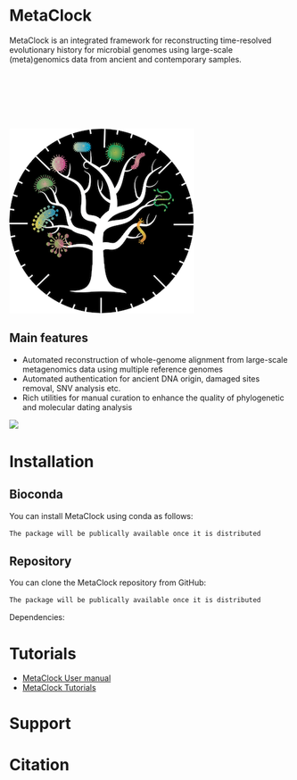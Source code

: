# MetaClock

MetaClock is an integrated framework for reconstructing time-resolved evolutionary history for microbial genomes using large-scale (meta)genomics data from ancient and contemporary samples. 

<br /><br /><br /><br /><br /><br />![MetaClock](https://github.com/SegataLab/metaclock/blob/master/images/MetaClock_Logo.png "MetaClock")
## Main features

* Automated reconstruction of whole-genome alignment from large-scale metagenomics data using multiple reference genomes
* Automated authentication for ancient DNA origin, damaged sites removal, SNV analysis etc.
* Rich utilities for manual curation to enhance the quality of phylogenetic and molecular dating analysis

 ![]( "")


# Installation

## Bioconda

You can install MetaClock using conda as follows:

~~~Bash
The package will be publically available once it is distributed
~~~


## Repository

You can clone the MetaClock repository from GitHub:

~~~Bash
The package will be publically available once it is distributed
~~~
Dependencies:



# Tutorials

* [MetaClock User manual]()
* [MetaClock Tutorials]()


# Support


# Citation
